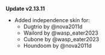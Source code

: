 **Update v2.13.11**

- Added independence skin for:
    - Dugtrio by @nova2011d
    - Wailord by @wasp_eater2023
    - Cubone by @wasp_eater2023
    - Houndoom by @nova2011d